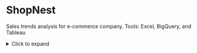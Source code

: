 # ShopNest
Sales trends analysis for e-commerce company. Tools: Excel, BigQuery, and Tableau

<details>
  <summary>Click to expand</summary>
  
  Your content goes here. You can put text, links, code blocks, or even other Markdown.

</details>
